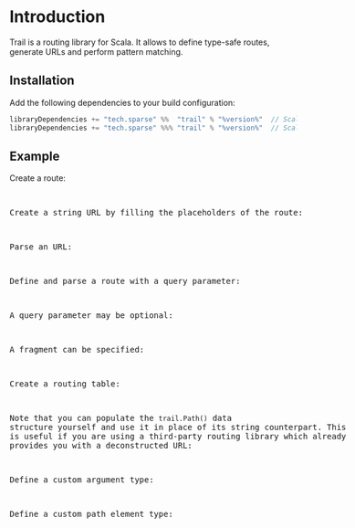 # Introduction
Trail is a routing library for Scala. It allows to define type-safe routes, generate URLs and perform pattern matching.

## Installation
Add the following dependencies to your build configuration:

```scala
libraryDependencies += "tech.sparse" %%  "trail" % "%version%"  // Scala
libraryDependencies += "tech.sparse" %%% "trail" % "%version%"  // Scala.js, Scala Native
```

## Example
Create a route:
<listing id="route">

Create a string URL by filling the placeholders of the route:
<listing id="url">

Parse an URL:
<listing id="map">

Define and parse a route with a query parameter:
<listing id="query-params">

A query parameter may be optional:
<listing id="query-params-opt">

A fragment can be specified:
<listing id="query-fragment">

Create a routing table:
<listing id="parse">

Note that you can populate the `trail.Path()` data structure yourself and use it in place of its string counterpart. This is useful if you are using a third-party routing library which already provides you with a deconstructed URL:
<listing id="parse-path">

Define a custom argument type:
<listing id="custom-arg">

Define a custom path element type:
<listing id="custom-path-elem">
